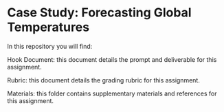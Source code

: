 # Case Study: Forecasting Global Temperatures
In this repository you will find:

Hook Document: this document details the prompt and deliverable for this assignment.

Rubric: this document details the grading rubric for this assignment.

Materials: this folder contains supplementary materials and references for this assignment.
